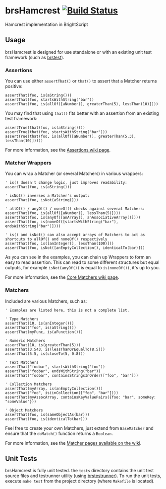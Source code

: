 # brsHamcrest [![Build Status](https://travis-ci.org/imbenjamin/brsHamcrest.svg?branch=master)](https://travis-ci.org/imbenjamin/brsHamcrest)
Hamcrest implementation in BrightScript


## Usage
brsHamcrest is designed for use standalone or with an existing unit test framework (such as [brstest](https://github.com/MarkRoddy/brstest)).


### Assertions
You can use either `assertThat()` or `that()` to assert that a Matcher returns positive:
```brightscript
assertThat(foo, is(aString()))
assertThat(foo, startsWithString("bar"))
assertThat(foo, is(allOf([aNumber(), greaterThan(5), lessThan(10)])))
```

You may find that using `that()` fits better with an assertion from an existing test framework:
```brightscript
assertTrue(that(foo, is(aString())))
assertTrue(that(foo, startsWithString("bar")))
assertTrue(that(foo, is(allOf([aNumber(), greaterThan(5.3), lessThan(10)]))))
```

For more information, see the [Assertions wiki page](https://github.com/imbenjamin/brsHamcrest/wiki/Assertions).

### Matcher Wrappers
You can wrap a Matcher (or several Matchers) in various wrappers:
```brightscript
' is() doesn't change logic, just improves readability:
assertThat(foo, is(aString()))

' isNot() inverses a Matcher's output:
assertThat(foo, isNot(aString()))

' allOf() / anyOf() / noneOf() checks against several Matchers:
assertThat(foo, is(allOf([aNumber(), lessThan(5)])))
assertThat(foo, is(anyOf([anArray(), anAssociativeArray()])))
assertThat(foo, is(noneOf([startsWithString("bar"), endsWithString("bar")])))

' is() and isNot() can also accept arrays of Matchers to act as shortcuts to allOf() and noneOf() respectively
assertThat(foo, is([anInteger(), lessThan(100)]))
assertThat(foo, isNot([anEmptyCollection(), identicalTo(bar)]))
```
As you can see in the examples, you can chain up Wrappers to form an easy to read assertion. This can read to some different structures but equal outputs, for example `isNot(anyOf())` is equal to `is(noneOf())`, it's up to you.

For more information, see the [Core Matchers wiki page](https://github.com/imbenjamin/brsHamcrest/wiki/Core-Matchers).


### Matchers
Included are various Matchers, such as:
```brightscript
' Examples are listed here, this is not a complete list.

' Type Matchers
assertThat(10, is(anInteger()))
assertThat("foo", is(aString()))
assertThat(myFunc, is(aFunction()))

' Numeric Matchers
assertThat(10, is(greaterThan(5)))
assertThat(3.543, is(lessThanOrEqualTo(8.5)))
assertThat(5.5, is(closeTo(5, 0.8)))

' Text Matchers
assertThat("foobar", startsWithString("foo"))
assertThat("foobar", endsWithString("bar"))
assertThat("foobar", containsStringsInOrder(["foo", "bar"]))

' Collection Matchers
assertThat(myArray, is(anEmptyCollection()))
assertThat("foo", is(inCollection(["foo", "bar"])))
assertThat(myAssocArray, containsKeyValuePairs({foo: "bar", someKey: "someValue"}))

' Object Matchers
assertThat(foo, is(sameObjectAs(bar)))
assertThat(foo, is(identicalTo(bar)))
```

Feel free to create your own Matchers, just extend from `BaseMatcher` and ensure that the `doMatch()` function returns a `Boolean`.

For more information, see the [Matcher pages available on the wiki](https://github.com/imbenjamin/brsHamcrest/wiki).

## Unit Tests
brsHamcrest is fully unit tested. the `tests` directory contains the unit test source files and testrunner utility (using [brstestrunner](https://github.com/sky-uk/roku-brstestrunner)). To run the unit tests, execute `make test` from the project directory (where `Makefile` is located).
